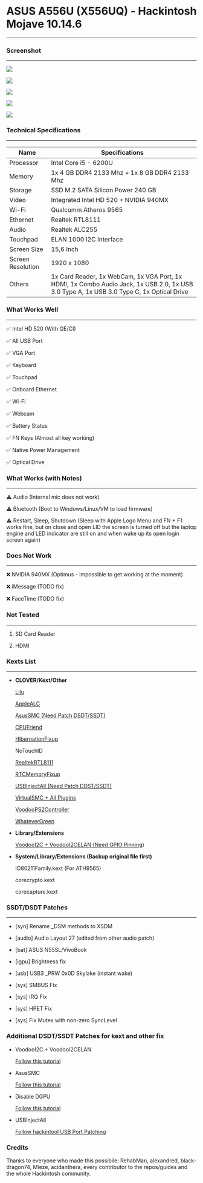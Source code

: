 # ASUS A556U (X556UQ) - Hackintosh Mojave 10.14.6

---

### Screenshot

---

![](Screenshot/Screen%20Shot%202020-02-01%20at%2001.09.34.png)

![](Screenshot/Screen%20Shot%202020-02-01%20at%2001.10.23.png)

![](Screenshot/Screen%20Shot%202020-02-01%20at%2001.15.49.png)

![](Screenshot/Screen%20Shot%202020-02-01%20at%2001.16.55.png)

![](Screenshot/Screen%20Shot%202020-02-01%20at%2001.18.23.png)



### Technical Specifications

---

| Name              | Specifications                                                                                                                           |
| ----------------- | ---------------------------------------------------------------------------------------------------------------------------------------- |
| Processor         | Intel Core i5 - 6200U                                                                                                                    |
| Memory            | 1x 4 GB DDR4 2133 Mhz + 1x 8 GB DDR4 2133 Mhz                                                                                            |
| Storage           | SSD M.2 SATA Silicon Power 240 GB                                                                                                        |
| Video             | Integrated Intel HD 520 + NVIDIA 940MX                                                                                                   |
| Wi-Fi             | Qualcomm Atheros 9565                                                                                                                    |
| Ethernet          | Realtek RTL8111                                                                                                                          |
| Audio             | Realtek ALC255                                                                                                                           |
| Touchpad          | ELAN 1000 I2C Interface                                                                                                                  |
| Screen Size       | 15,6 Inch                                                                                                                                |
| Screen Resolution | 1920 x 1080                                                                                                                              |
| Others            | 1x Card Reader, 1x WebCam, 1x VGA Port, 1x HDMI, 1x Combo Audio Jack, 1x USB 2.0, 1x USB 3.0 Type A, 1x USB 3.0 Type C, 1x Optical Drive |

### What Works Well

---

✅ Intel HD 520 (With QE/CI)

✅ All USB Port

✅ VGA Port

✅ Keyboard

✅ Touchpad

✅ Onboard Ethernet

✅ Wi-Fi

✅ Webcam

✅ Battery Status

✅ FN Keys (Almost all key working)

✅ Native Power Management

✅ Optical Drive



### What Works (with Notes)

---

⚠️ Audio (Internal mic does not work)

⚠️ Bluetooth (Boot to Windows/Linux/VM to load firmware)

⚠️ Restart, Sleep, Shutdown (Sleep with Apple Logo Menu and FN + F1 works fine, but on close and open LID the screen is turned off but the laptop engine and LED indicator are still on and when wake up its open login screen again)



### Does Not Work

---

❌ NVIDIA 940MX (Optimus - impossible to get working at the moment)

❌ iMessage (TODO fix)

❌ FaceTime (TODO fix)



### Not Tested

---

1. SD Card Reader

2. HDMI



### Kexts List

---

- **CLOVER/Kext/Other**
  
  [Lilu](https://github.com/acidanthera/Lilu)
  
  [AppleALC](https://github.com/acidanthera/AppleALC)
  
  [AsusSMC (Need Patch DSDT/SSDT)](https://github.com/hieplpvip/AsusSMC)
  
  [CPUFriend](https://github.com/acidanthera/CPUFriend)
  
  [HibernationFixup](https://github.com/acidanthera/HibernationFixup)
  
  NoTouchID
  
  [RealtekRTL8111](https://bitbucket.org/RehabMan/os-x-realtek-network/downloads/)
  
  [RTCMemoryFixup](https://github.com/acidanthera/RTCMemoryFixup)
  
  [USBInjectAll (Need Patch DDST/SSDT)](https://bitbucket.org/RehabMan/os-x-usb-inject-all/downloads/)
  
  [VirtualSMC + All Plugins](https://github.com/acidanthera/VirtualSMC)
  
  [VoodooPS2Controller](https://bitbucket.org/RehabMan/os-x-voodoo-ps2-controller/downloads/)
  
  [WhateverGreen](https://github.com/acidanthera/WhateverGreen)

- **Library/Extensions**
  
  [VoodooI2C + VoodooI2CELAN (Need GPIO Pinning)](https://github.com/alexandred/VoodooI2C)

- **System/Library/Extensions (Backup original file first)**
  
  IO80211Family.kext (For ATH9565)
  
  corecrypto.kext
  
  corecapture.kext



### SSDT/DSDT Patches

---

- [syn] Rename _DSM methods to XSDM

- [audio] Audio Layout 27 (edited from other audio patch)

- [bat] ASUS N55SL/VivoBook

- [igpu] Brightness fix

- [usb] USB3 _PRW 0x0D Skylake (instant wake)

- [sys] SMBUS Fix

- [sys] IRQ Fix

- [sys] HPET Fix

- [sys] Fix Mutex with non-zero SyncLevel



### Additional DSDT/SSDT Patches for kext and other fix

- VoodooI2C + VoodooI2CELAN
  
  [Follow this tutorial](https://voodooi2c.github.io/#Installation/Installation)

- AsusSMC
  
  [Follow this tutorial](https://github.com/hieplpvip/AsusSMC/wiki/Installation-Instruction)

- Disable DGPU
  
  [Follow this tutorial](https://www.insanelymac.com/forum/topic/295584-disabling-nvidia-optimus-card-on-all-laptops/)

- USBInjectAll
  
  [Follow hackintool USB Port Patching](https://www.tonymacx86.com/threads/release-hackintool-v2-8-6.254559/)



### Credits

Thanks to everyone who made this possibile: RehabMan, alexandred, black-dragon74, Mieze, acidanthera, every contributor to the repos/guides and the whole Hackintosh community.
